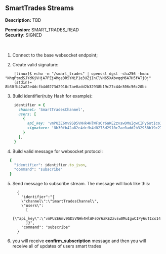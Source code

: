## SmartTrades Streams<br>


**Description:** TBD <br>

**Permission:** SMART_TRADES_READ<br>
**Security:** SIGNED<br>
<br>
<br>

1. Connect to the base websocket endpoint;

2. Create valid signature:

```
    [linux]$ echo -n "/smart_trades" | openssl dgst -sha256 -hmac "NhqPtmdSJYdKjVHjA7PZj4Mge3R5YNiP1e3UZjInClVN65XAbvqqM6A7H5fATj0j"
    (stdin)= 8b30fb42a82e4dcfb4d0273d2910c7ae0add2b32938b19c27c44e306c56c20bc
```

3. Build identifier(ruby Hash for example):

```ruby
    identifier = {
      channel: 'SmartTradesChannel',
      users: [
        {
          api_key: 'vmPUZE6mv9SD5VNHk4HlWFsOr6aKE2zvsw0MuIgwCIPy6utIco14y7Ju91duEh8Asma',
          signature: '8b30fb42a82e4dcfb4d0273d2910c7ae0add2b32938b19c27c44e306c56c20bc'
        }
      ],
    }
```

4.  Build valid message for websocket protocol:
  ```ruby
    {
      "identifier": identifier.to_json,
      "command": "subscribe"
    }
  ```

5. Send message to subscribe stream. The message will look like this:

    ```
      {
        "identifier":"{
        \"channel\":\"SmartTradesChannel\",
        \"users\":
          [
            {\"api_key\":\"vmPUZE6mv9SD5VNHk4HlWFsOr6aKE2zvsw0MuIgwCIPy6utIco14y7Ju91duEh8Asma\",\"signature\":\"8b30fb42a82e4dcfb4d0273d2910c7ae0add2b32938b19c27c44e306c56c20bc\"}
          ]}",
        "command": "subscribe"
      }
    ```

6. you will receive **confirm_subscription** message and then you will receive all of updates of users smart trades
